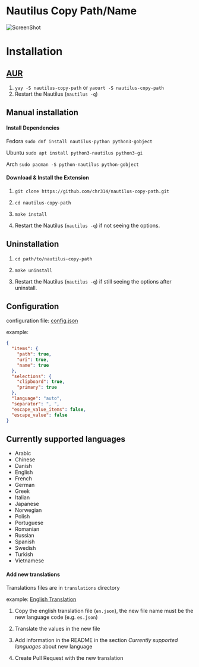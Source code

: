 # Nautilus Copy Path/Name

![ScreenShot](https://raw.githubusercontent.com/chr314/nautilus-copy-path/master/screenshot.png)

# Installation

##  [AUR](https://aur.archlinux.org/packages/nautilus-copy-path/)

1. `yay -S nautilus-copy-path` or `yaourt -S nautilus-copy-path`
2. Restart the Nautilus (`nautilus -q`)

## Manual installation

#### Install Dependencies

Fedora `sudo dnf install nautilus-python python3-gobject`

Ubuntu `sudo apt install python3-nautilus python3-gi`

Arch `sudo pacman -S python-nautilus python-gobject`

#### Download & Install the Extension

1. `git clone https://github.com/chr314/nautilus-copy-path.git`

2. `cd nautilus-copy-path`

3. `make install`

4. Restart the Nautilus (`nautilus -q`) if not seeing the options.

## Uninstallation

1. `cd path/to/nautilus-copy-path`
   
2. `make uninstall`
   
3. Restart the Nautilus (`nautilus -q`) if still seeing the options after uninstall.

## Configuration
configuration file: [config.json](config.json)

example:
```json
{
  "items": {
    "path": true,
    "uri": true,
    "name": true
  },
  "selections": {
    "clipboard": true,
    "primary": true
  },
  "language": "auto",
  "separator": ", ",
  "escape_value_items": false,
  "escape_value": false
}
```


## Currently supported languages 
- Arabic
- Chinese
- Danish
- English
- French
- German
- Greek
- Italian
- Japanese
- Norwegian
- Polish
- Portuguese
- Romanian
- Russian
- Spanish
- Swedish
- Turkish
- Vietnamese

#### Add new translations

Translations files are in `translations` directory

example: [English Translation](translations/en.json)

1. Copy the english translation file (`en.json`), the new file name must be the new language code (e.g. `es.json`)

2. Translate the values in the new file

3. Add information in the README in the section *Currently supported languages* about new language 

3. Create Pull Request with the new translation

